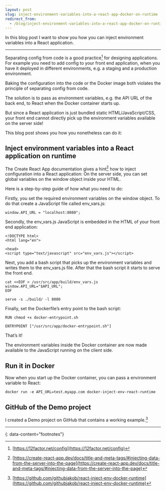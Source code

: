 ```yaml
---
layout: post
slug: inject-environment-variables-into-a-react-app-docker-on-runtime
redirect_from:
  - /blog/inject-environment-variables-into-a-react-app-docker-on-runtime/
---
```




In this blog post I want to show you how you can inject environment variables into a React application.

---

Separating config from code is a good practice[^1] for designing applications. For example you need to add config to your front end application, when you have it deployed in different environments, e.g. a staging and a production environment.

Baking the configuration into the code or the Docker image both violates the principle of separating config from code.

The solution is to pass as environment variables, e.g. the API URL of the back end, to React when the Docker container starts up.

But since a React application is just bundled static HTML/JavaScript/CSS, your front end cannot directly pick up the environment variables available on the server side!

This blog post shows you how you nonetheless can do it:

## Inject environment variables into a React application on runtime

The Create React App documentation gives a hint[^2] how to inject configuration into a React application: On the server side, you can set global variables on the window object inside your HTML.

Here is a step-by-step guide of how what you need to do:

Firstly, you set the required environment variables on the window object. To do that create a JavaScript file called env_vars.js:

```
window.API_URL = "localhost:8080";
```

Secondly, the env_vars.js JavaScript is embedded in the HTML of your front end application:

```
<!DOCTYPE html>
<html lang="en">

<head>
<script type="text/javascript" src="env_vars.js"></script>
```

Next, you add a bash script that picks up the environment variables and writes them to the env_vars.js file. After that the bash script it starts to serve the front end.

```
cat <<EOF > /usr/src/app/build/env_vars.js
window.API_URL="$API_URL";
EOF

serve -s ./build/ -l 8080
```

Finally, set the Dockerfile’s entry point to the bash script:


```
RUN chmod +x docker-entrypoint.sh

ENTRYPOINT ["/usr/src/app/docker-entrypoint.sh"]
```

That’s it!

The environment variables inside the Docker container are now made available to the JavaScript running on the client side.

## Run it in Docker

Now when you start up the Docker container, you can pass a environment variable to React:

```
docker run -e API_URL=test.myapp.com docker-inject-env-react-runtime
```

## GitHub of the Demo project

I created a Demo project on GitHub that contains a working example.[^3]

---
{: data-content="footnotes"}

[^1]: [https://12factor.net/config](https://12factor.net/config)
[^2]: [https://create-react-app.dev/docs/title-and-meta-tags/#injecting-data-from-the-server-into-the-page](https://create-react-app.dev/docs/title-and-meta-tags/#injecting-data-from-the-server-into-the-page)
[^3]: [https://github.com/githubjakob/react-inject-env-docker-runtime](https://github.com/githubjakob/react-inject-env-docker-runtime)